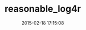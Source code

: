 ---
layout: post
title:  "reasonable_log4r"
repo:   "fiksu/reasonable_log4r"
date:   2015-02-18 17:15:08
gemurl: http://github.com/fiksu/reasonable_log4r
---